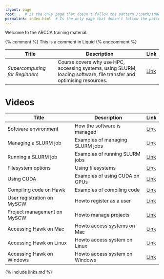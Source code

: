 ```yaml
---
layout: page
root: .  # Is the only page that doesn't follow the pattern /:path/index.html
permalink: index.html  # Is the only page that doesn't follow the pattern /:path/index.html
---
```


Welcome to the ARCCA training material.

<!-- this is an html comment -->

{% comment %} This is a comment in Liquid {% endcomment %}

| Title | Description | Link |
|-------|-------------|------|
| *Supercomputing for Beginners* | Course covers why use HPC, accessing systems, using SLURM, loading software, file transfer and optimising resources. | [Link](hpc-intro) |

# Videos

| Title | Description | Link |
|-------|-------------|------|
| Software environment | How the software is managed | [Link](https://cardiff.cloud.panopto.eu/Panopto/Pages/Viewer.aspx?id=27a94fe4-a21a-44ef-b531-aab1008bdfea) |
| Managing a SLURM job | Examples of managing SLURM jobs | [Link](https://cardiff.cloud.panopto.eu/Panopto/Pages/Viewer.aspx?id=66e500f6-7a27-4934-b7bb-aab000c98734) |
| Running a SLURM job | Examples of running SLURM jobs | [Link](https://cardiff.cloud.panopto.eu/Panopto/Pages/Viewer.aspx?id=1a6cb922-3408-402d-a40c-aab000c65a7f) |
| Filesystem options | Using filesystems | [Link](https://cardiff.cloud.panopto.eu/Panopto/Pages/Viewer.aspx?id=65813e1f-11e8-45b1-a41c-aab000bc329c) |
| Using CUDA | Examples of using CUDA on GPUs | [Link](https://cardiff.cloud.panopto.eu/Panopto/Pages/Viewer.aspx?id=d06cbd15-8df2-429b-9ad5-aab000b8c9c2) |
| Compiling code on Hawk | Examples of compiling code | [Link](https://cardiff.cloud.panopto.eu/Panopto/Pages/Viewer.aspx?id=4d293177-afa3-499c-878c-aab000af27de) |
| User registration on MySCW | Howto register as a user | [Link](https://cardiff.cloud.panopto.eu/Panopto/Pages/Viewer.aspx?id=5eb6b3c5-eadb-4970-a031-aa7f01848af0) |
| Project management on MySCW | Howto manage projects | [Link](https://cardiff.cloud.panopto.eu/Panopto/Pages/Viewer.aspx?id=79afc818-7d7e-4617-9836-aa7f01804e1a) |
| Accessing Hawk on Mac | Howto access systems on Mac | [Link](https://cardiff.cloud.panopto.eu/Panopto/Pages/Viewer.aspx?id=9f932298-5dea-49db-8300-aa7f01696473) |
| Accessing Hawk on Linux | Howto access system on Linux | [Link](https://cardiff.cloud.panopto.eu/Panopto/Pages/Viewer.aspx?id=eb58f2a0-ce45-4e35-841a-aa7f00fbd6d4) |
| Accessing Hawk on Windows | Howto access system on Windows | [Link](https://cardiff.cloud.panopto.eu/Panopto/Pages/Viewer.aspx?id=0e0aa59f-3b51-4858-9cf9-aa7800fdc2e4) |
 

{% include links.md %}
